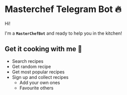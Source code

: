 # Masterchef Telegram Bot :fire:

Hi!

I'm a **`MasterChefBot`** and ready to help you in the kitchen!

## Get it cooking with me :pizza:
- Search recipes
- Get random recipe
- Get most popular recipes
- Sign up and collect recipes
    - Add your own ones
    - Favourite others